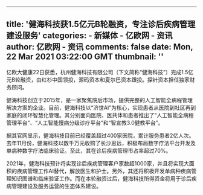 
---
title: '健海科技获1.5亿元B轮融资，专注诊后疾病管理建设服务'
categories: 
    - 新媒体
    - 亿欧网 - 资讯
author: 亿欧网 - 资讯
comments: false
date: Mon, 22 Mar 2021 03:22:00 GMT
thumbnail: ''
---

<div>   
<p>亿欧大健康22日获悉，杭州健海科技有限公司（下文简称“健海科技”）完成1.5亿元B轮融资，由红杉中国领投，源码资本和夏尔巴资本跟投。探针资本担任独家财务顾问。 </p><p>健海科技创立于2015年，是一家聚焦院后市场，提供完整的人工智能全病程管理解决方案的企业。目前，健海科技以“济世AI”为核心，实现患者从医院到社区再到家庭的闭环智慧化管理。其分别面向医院、医共体和患者推出了“人工智能全病程管理平台”、“人工智能慢病分级诊疗平台”和“智宣教3.0健教平台”。 </p><p>据其官网显示，健海科技目前已经覆盖超过400家医院，累计服务患者2亿人次。去年11月份，健海科技以数千万元收购了长沙思远，积极布局数字疗法平台开发及单病种数字疗法临床验证。至此，其在诊后疾病管理市占率超过70%。 </p><p>2021年，健海科技预计将实现诊后疾病管理客户家数超1000家，并且将实现大面积的疾病管理工作AI替代，解放医生和护士。另外，其还将积极开发单病种疾病管理知识图谱和临床验证工作。而在本轮融资过后，健海科技所得资金将用于诊后疾病管理建设及服务运营的生态体系建设。</p>  
</div>
            